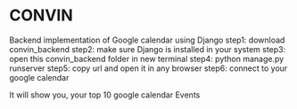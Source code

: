 # CONVIN
Backend implementation of Google calendar using Django
step1: download convin_backend
step2: make sure Django is installed in your system
step3: open this convin_backend folder in new terminal
step4: python manage.py runserver
step5: copy url and open it in any browser
step6: connect to your google calendar

It will show you, your top 10 google calendar Events
